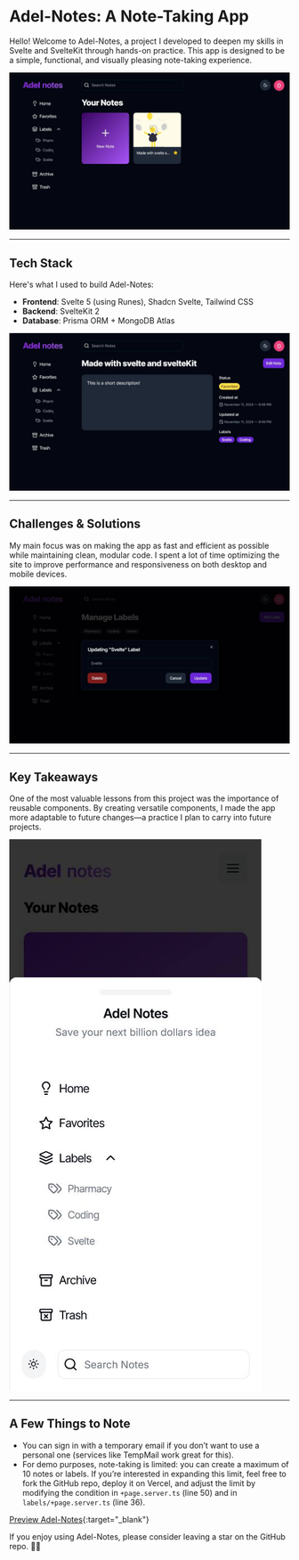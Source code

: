 # Adel-Notes: A Note-Taking App

Hello! Welcome to Adel-Notes, a project I developed to deepen my skills in Svelte and SvelteKit through hands-on practice. This app is designed to be a simple, functional, and visually pleasing note-taking experience.

![Home page screenshot](/demo/1.jpg)

---

## Tech Stack

Here's what I used to build Adel-Notes:

- **Frontend**: Svelte 5 (using Runes), Shadcn Svelte, Tailwind CSS
- **Backend**: SvelteKit 2
- **Database**: Prisma ORM + MongoDB Atlas

![View note details page](/demo/2.jpg)

---

## Challenges & Solutions

My main focus was on making the app as fast and efficient as possible while maintaining clean, modular code. I spent a lot of time optimizing the site to improve performance and responsiveness on both desktop and mobile devices.

![Update label dialog](/demo/3.jpg)

---

## Key Takeaways

One of the most valuable lessons from this project was the importance of reusable components. By creating versatile components, I made the app more adaptable to future changes—a practice I plan to carry into future projects.

![Mobile drawer](/demo/4.jpg)

---

## A Few Things to Note

- You can sign in with a temporary email if you don’t want to use a personal one (services like TempMail work great for this).
- For demo purposes, note-taking is limited: you can create a maximum of 10 notes or labels. If you’re interested in expanding this limit, feel free to fork the GitHub repo, deploy it on Vercel, and adjust the limit by modifying the condition in `+page.server.ts` (line 50) and in `labels/+page.server.ts` (line 36).

[Preview Adel-Notes](https://adel-notes.vercel.app/){:target="\_blank"}

If you enjoy using Adel-Notes, please consider leaving a star on the GitHub repo. 🌟👋
